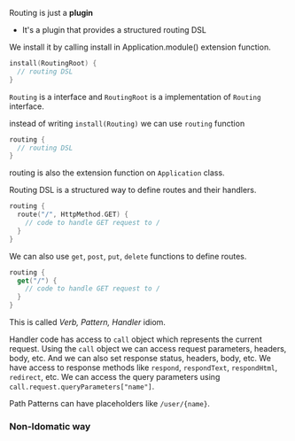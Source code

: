 Routing is just a **plugin**

- It's a plugin that provides a structured routing DSL

We install it by calling install in Application.module() extension function.

```kotlin
install(RoutingRoot) {
  // routing DSL  
}
```

`Routing` is a interface and `RoutingRoot` is a implementation of `Routing` interface.

instead of writing `install(Routing)` we can use `routing` function

```kotlin
routing {
  // routing DSL
}
```
routing is also the extension function on `Application` class.

Routing DSL is a structured way to define routes and their handlers.

```kotlin
routing {
  route("/", HttpMethod.GET) {
    // code to handle GET request to /
  }
}
```

We can also use `get`, `post`, `put`, `delete` functions to define routes.

```kotlin
routing {
  get("/") {
    // code to handle GET request to /
  }
}
```

This is called _Verb, Pattern, Handler_ idiom.

Handler code has access to `call` object which represents the current request.
Using the `call` object we can access request parameters, headers, body, etc.
And we can also set response status, headers, body, etc.
We have access to response methods like `respond`, `respondText`, `respondHtml`, `redirect`, etc.
We can access the query parameters using `call.request.queryParameters["name"]`.

Path Patterns can have placeholders like `/user/{name}`.

### Non-Idomatic way

```kotlin
